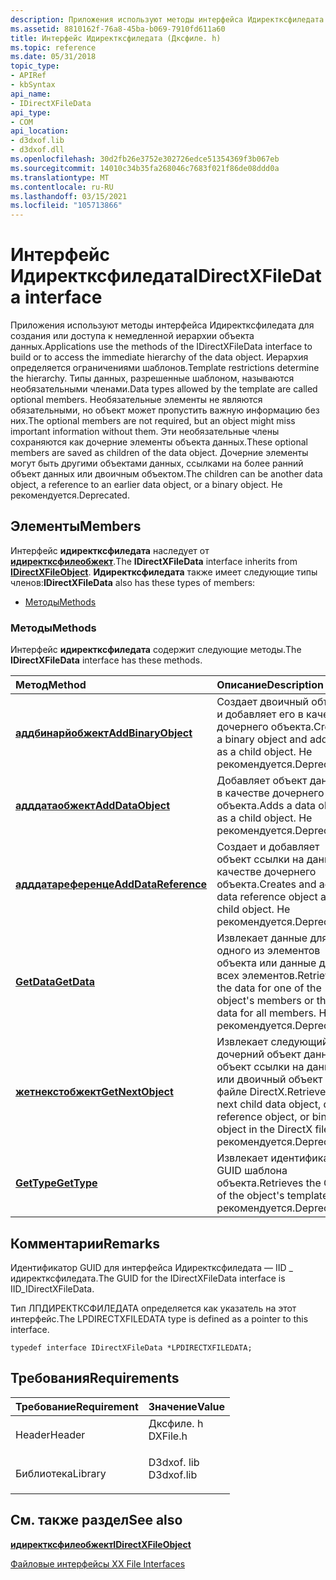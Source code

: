 ```yaml
---
description: Приложения используют методы интерфейса Идиректксфиледата для создания или доступа к немедленной иерархии объекта данных.
ms.assetid: 8810162f-76a8-45ba-b069-7910fd611a60
title: Интерфейс Идиректксфиледата (Дксфиле. h)
ms.topic: reference
ms.date: 05/31/2018
topic_type:
- APIRef
- kbSyntax
api_name:
- IDirectXFileData
api_type:
- COM
api_location:
- d3dxof.lib
- d3dxof.dll
ms.openlocfilehash: 30d2fb26e3752e302726edce51354369f3b067eb
ms.sourcegitcommit: 14010c34b35fa268046c7683f021f86de08ddd0a
ms.translationtype: MT
ms.contentlocale: ru-RU
ms.lasthandoff: 03/15/2021
ms.locfileid: "105713866"
---
```

# <a name="idirectxfiledata-interface"></a><span data-ttu-id="402ba-103">Интерфейс Идиректксфиледата</span><span class="sxs-lookup"><span data-stu-id="402ba-103">IDirectXFileData interface</span></span>

<span data-ttu-id="402ba-104">Приложения используют методы интерфейса Идиректксфиледата для создания или доступа к немедленной иерархии объекта данных.</span><span class="sxs-lookup"><span data-stu-id="402ba-104">Applications use the methods of the IDirectXFileData interface to build or to access the immediate hierarchy of the data object.</span></span> <span data-ttu-id="402ba-105">Иерархия определяется ограничениями шаблонов.</span><span class="sxs-lookup"><span data-stu-id="402ba-105">Template restrictions determine the hierarchy.</span></span> <span data-ttu-id="402ba-106">Типы данных, разрешенные шаблоном, называются необязательными членами.</span><span class="sxs-lookup"><span data-stu-id="402ba-106">Data types allowed by the template are called optional members.</span></span> <span data-ttu-id="402ba-107">Необязательные элементы не являются обязательными, но объект может пропустить важную информацию без них.</span><span class="sxs-lookup"><span data-stu-id="402ba-107">The optional members are not required, but an object might miss important information without them.</span></span> <span data-ttu-id="402ba-108">Эти необязательные члены сохраняются как дочерние элементы объекта данных.</span><span class="sxs-lookup"><span data-stu-id="402ba-108">These optional members are saved as children of the data object.</span></span> <span data-ttu-id="402ba-109">Дочерние элементы могут быть другими объектами данных, ссылками на более ранний объект данных или двоичным объектом.</span><span class="sxs-lookup"><span data-stu-id="402ba-109">The children can be another data object, a reference to an earlier data object, or a binary object.</span></span> <span data-ttu-id="402ba-110">Не рекомендуется.</span><span class="sxs-lookup"><span data-stu-id="402ba-110">Deprecated.</span></span>

## <a name="members"></a><span data-ttu-id="402ba-111">Элементы</span><span class="sxs-lookup"><span data-stu-id="402ba-111">Members</span></span>

<span data-ttu-id="402ba-112">Интерфейс **идиректксфиледата** наследует от [**идиректксфилеобжект**](idirectxfileobject.md).</span><span class="sxs-lookup"><span data-stu-id="402ba-112">The **IDirectXFileData** interface inherits from [**IDirectXFileObject**](idirectxfileobject.md).</span></span> <span data-ttu-id="402ba-113">**Идиректксфиледата** также имеет следующие типы членов:</span><span class="sxs-lookup"><span data-stu-id="402ba-113">**IDirectXFileData** also has these types of members:</span></span>

-   [<span data-ttu-id="402ba-114">Методы</span><span class="sxs-lookup"><span data-stu-id="402ba-114">Methods</span></span>](#methods)

### <a name="methods"></a><span data-ttu-id="402ba-115">Методы</span><span class="sxs-lookup"><span data-stu-id="402ba-115">Methods</span></span>

<span data-ttu-id="402ba-116">Интерфейс **идиректксфиледата** содержит следующие методы.</span><span class="sxs-lookup"><span data-stu-id="402ba-116">The **IDirectXFileData** interface has these methods.</span></span>



| <span data-ttu-id="402ba-117">Метод</span><span class="sxs-lookup"><span data-stu-id="402ba-117">Method</span></span>                                                         | <span data-ttu-id="402ba-118">Описание</span><span class="sxs-lookup"><span data-stu-id="402ba-118">Description</span></span>                                                                                                               |
|:---------------------------------------------------------------|:--------------------------------------------------------------------------------------------------------------------------|
| [<span data-ttu-id="402ba-119">**аддбинарйобжект**</span><span class="sxs-lookup"><span data-stu-id="402ba-119">**AddBinaryObject**</span></span>](idirectxfiledata--addbinaryobject.md)   | <span data-ttu-id="402ba-120">Создает двоичный объект и добавляет его в качестве дочернего объекта.</span><span class="sxs-lookup"><span data-stu-id="402ba-120">Creates a binary object and adds it as a child object.</span></span> <span data-ttu-id="402ba-121">Не рекомендуется.</span><span class="sxs-lookup"><span data-stu-id="402ba-121">Deprecated.</span></span><br/>                                             |
| [<span data-ttu-id="402ba-122">**адддатаобжект**</span><span class="sxs-lookup"><span data-stu-id="402ba-122">**AddDataObject**</span></span>](idirectxfiledata--adddataobject.md)       | <span data-ttu-id="402ba-123">Добавляет объект данных в качестве дочернего объекта.</span><span class="sxs-lookup"><span data-stu-id="402ba-123">Adds a data object as a child object.</span></span> <span data-ttu-id="402ba-124">Не рекомендуется.</span><span class="sxs-lookup"><span data-stu-id="402ba-124">Deprecated.</span></span><br/>                                                              |
| [<span data-ttu-id="402ba-125">**адддатареференце**</span><span class="sxs-lookup"><span data-stu-id="402ba-125">**AddDataReference**</span></span>](idirectxfiledata--adddatareference.md) | <span data-ttu-id="402ba-126">Создает и добавляет объект ссылки на данные в качестве дочернего объекта.</span><span class="sxs-lookup"><span data-stu-id="402ba-126">Creates and adds a data reference object as a child object.</span></span> <span data-ttu-id="402ba-127">Не рекомендуется.</span><span class="sxs-lookup"><span data-stu-id="402ba-127">Deprecated.</span></span><br/>                                        |
| [<span data-ttu-id="402ba-128">**GetData**</span><span class="sxs-lookup"><span data-stu-id="402ba-128">**GetData**</span></span>](idirectxfiledata--getdata.md)                   | <span data-ttu-id="402ba-129">Извлекает данные для одного из элементов объекта или данные для всех элементов.</span><span class="sxs-lookup"><span data-stu-id="402ba-129">Retrieves the data for one of the object's members or the data for all members.</span></span> <span data-ttu-id="402ba-130">Не рекомендуется.</span><span class="sxs-lookup"><span data-stu-id="402ba-130">Deprecated.</span></span><br/>                    |
| [<span data-ttu-id="402ba-131">**жетнекстобжект**</span><span class="sxs-lookup"><span data-stu-id="402ba-131">**GetNextObject**</span></span>](idirectxfiledata--getnextobject.md)       | <span data-ttu-id="402ba-132">Извлекает следующий дочерний объект данных, объект ссылки на данные или двоичный объект в файле DirectX.</span><span class="sxs-lookup"><span data-stu-id="402ba-132">Retrieves the next child data object, data reference object, or binary object in the DirectX file.</span></span> <span data-ttu-id="402ba-133">Не рекомендуется.</span><span class="sxs-lookup"><span data-stu-id="402ba-133">Deprecated.</span></span><br/> |
| [<span data-ttu-id="402ba-134">**GetType**</span><span class="sxs-lookup"><span data-stu-id="402ba-134">**GetType**</span></span>](idirectxfiledata--gettype.md)                   | <span data-ttu-id="402ba-135">Извлекает идентификатор GUID шаблона объекта.</span><span class="sxs-lookup"><span data-stu-id="402ba-135">Retrieves the GUID of the object's template.</span></span> <span data-ttu-id="402ba-136">Не рекомендуется.</span><span class="sxs-lookup"><span data-stu-id="402ba-136">Deprecated.</span></span><br/>                                                       |



 

## <a name="remarks"></a><span data-ttu-id="402ba-137">Комментарии</span><span class="sxs-lookup"><span data-stu-id="402ba-137">Remarks</span></span>

<span data-ttu-id="402ba-138">Идентификатор GUID для интерфейса Идиректксфиледата — IID \_ идиректксфиледата.</span><span class="sxs-lookup"><span data-stu-id="402ba-138">The GUID for the IDirectXFileData interface is IID\_IDirectXFileData.</span></span>

<span data-ttu-id="402ba-139">Тип ЛПДИРЕКТКСФИЛЕДАТА определяется как указатель на этот интерфейс.</span><span class="sxs-lookup"><span data-stu-id="402ba-139">The LPDIRECTXFILEDATA type is defined as a pointer to this interface.</span></span>


```
typedef interface IDirectXFileData *LPDIRECTXFILEDATA;
```



## <a name="requirements"></a><span data-ttu-id="402ba-140">Требования</span><span class="sxs-lookup"><span data-stu-id="402ba-140">Requirements</span></span>



| <span data-ttu-id="402ba-141">Требование</span><span class="sxs-lookup"><span data-stu-id="402ba-141">Requirement</span></span> | <span data-ttu-id="402ba-142">Значение</span><span class="sxs-lookup"><span data-stu-id="402ba-142">Value</span></span> |
|--------------------|---------------------------------------------------------------------------------------|
| <span data-ttu-id="402ba-143">Header</span><span class="sxs-lookup"><span data-stu-id="402ba-143">Header</span></span><br/>  | <dl> <span data-ttu-id="402ba-144"><dt>Дксфиле. h</dt></span><span class="sxs-lookup"><span data-stu-id="402ba-144"><dt>DXFile.h</dt></span></span> </dl>   |
| <span data-ttu-id="402ba-145">Библиотека</span><span class="sxs-lookup"><span data-stu-id="402ba-145">Library</span></span><br/> | <dl> <span data-ttu-id="402ba-146"><dt>D3dxof. lib</dt></span><span class="sxs-lookup"><span data-stu-id="402ba-146"><dt>D3dxof.lib</dt></span></span> </dl> |



## <a name="see-also"></a><span data-ttu-id="402ba-147">См. также раздел</span><span class="sxs-lookup"><span data-stu-id="402ba-147">See also</span></span>

<dl> <dt>

[<span data-ttu-id="402ba-148">**идиректксфилеобжект**</span><span class="sxs-lookup"><span data-stu-id="402ba-148">**IDirectXFileObject**</span></span>](idirectxfileobject.md)
</dt> <dt>

[<span data-ttu-id="402ba-149">Файловые интерфейсы X</span><span class="sxs-lookup"><span data-stu-id="402ba-149">X File Interfaces</span></span>](dx9-graphics-reference-x-file-interfaces.md)
</dt> </dl>

 

 




